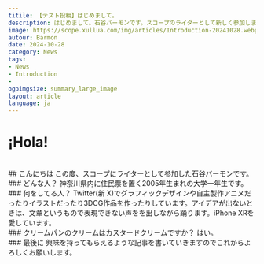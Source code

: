 ```yaml
---
titile: 【テスト投稿】はじめまして。
description: はじめまして。石谷バーモンです。スコープのライターとして新しく参加しました！
image: https://scope.xullua.com/img/articles/Introduction-20241028.webp
autour: Barmon
date: 2024-10-28
category: News
tags:
- News
- Introduction 
-
ogpimgsize: summary_large_image
layout: article
language: ja
---
```


# ¡Hola!
<br>
## こんにちは
この度、スコープにライターとして参加した石谷バーモンです。
<br>
### どんな人？
神奈川県内に住民票を置く2005年生まれの大学一年生です。
<br>
### 何をしてる人？
Twitter(新 X)でグラフィックデザインや自主製作アニメだったりイラストだったり3DCG作品を作ったりしています。アイデアが出ないときは、文章というもので表現できない声をを出しながら踊ります。iPhone XRを愛しています。
<br>
### クリームパンのクリームはカスタードクリームですか？
はい。
<br>
### 最後に
興味を持ってもらえるような記事を書いていきますのでこれからよろしくお願いします。

